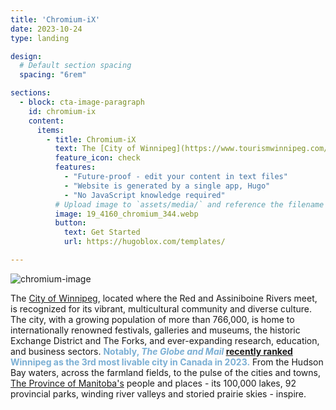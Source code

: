 ```yaml
---
title: 'Chromium-iX'
date: 2023-10-24
type: landing 

design:
  # Default section spacing
  spacing: "6rem"

sections:
  - block: cta-image-paragraph
    id: chromium-ix
    content:
      items:
        - title: Chromium-iX
          text: The [City of Winnipeg](https://www.tourismwinnipeg.com/), located where the Red and Assiniboine Rivers meet, is recognized for its vibrant, multicultural community and diverse culture. The city, with a growing population of more than 766,000, is home to internationally renowned festivals, galleries and museums, the historic Exchange District and The Forks, and ever-expanding research, education, and business sectors. <span style="color:#7BAFD4">**Notably, *The Globe and Mail* [recently ranked](https://www.theglobeandmail.com/investing/article-most-livable-cities-canada-2023/) Winnipeg as the 3rd most livable city in Canada in 2023.**</span> From the Hudson Bay waters, across the farmland fields, to the pulse of the cities and towns, [The Province of Manitoba's](https://www.travelmanitoba.com/) people and places - its 100,000 lakes, 92 provincial parks, winding river valleys and storied prairie skies - inspire.
          feature_icon: check
          features:
            - "Future-proof - edit your content in text files"
            - "Website is generated by a single app, Hugo"
            - "No JavaScript knowledge required"
          # Upload image to `assets/media/` and reference the filename here
          image: 19_4160_chromium_344.webp
          button:
            text: Get Started
            url: https://hugoblox.com/templates/

---
```


![chromium-image](19_4160_chromium_344.webp)

The [City of Winnipeg](https://www.tourismwinnipeg.com/), located where the Red and Assiniboine Rivers meet, is recognized for its vibrant, multicultural community and diverse culture. The city, with a growing population of more than 766,000, is home to internationally renowned festivals, galleries and museums, the historic Exchange District and The Forks, and ever-expanding research, education, and business sectors. <span style="color:#7BAFD4">**Notably, *The Globe and Mail* [recently ranked](https://www.theglobeandmail.com/investing/article-most-livable-cities-canada-2023/) Winnipeg as the 3rd most livable city in Canada in 2023.**</span> From the Hudson Bay waters, across the farmland fields, to the pulse of the cities and towns, [The Province of Manitoba's](https://www.travelmanitoba.com/) people and places - its 100,000 lakes, 92 provincial parks, winding river valleys and storied prairie skies - inspire.
